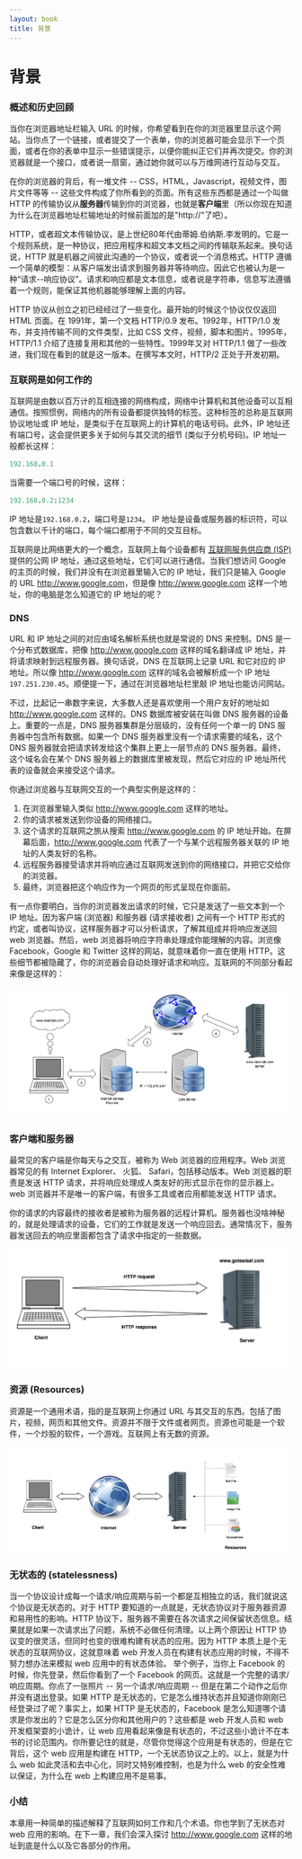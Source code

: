 ```yaml
---
layout: book
title: 背景
---
```


# 背景

### 概述和历史回顾
当你在浏览器地址栏输入 URL 的时候，你希望看到在你的浏览器里显示这个网站。当你点了一个链接，或者提交了一个表单，你的浏览器可能会显示下一个页面，或者在你的表单中显示一些错误提示，以便你能纠正它们并再次提交。你的浏览器就是一个接口，或者说一扇窗，通过她你就可以与万维网进行互动与交互。

在你的浏览器的背后，有一堆文件 -- CSS，HTML，Javascript，视频文件，图片文件等等 -- 这些文件构成了你所看到的页面。所有这些东西都是通过一个叫做 HTTP 的传输协议从**服务器**传输到你的浏览器，也就是**客户端**里（所以你现在知道为什么在浏览器地址栏输地址的时候前面加的是"http://"了吧）。

HTTP，或者超文本传输协议，是上世纪80年代由蒂姆.伯纳斯.李发明的。它是一个规则系统，是一种协议，把应用程序和超文本文档之间的传输联系起来。换句话说，HTTP 就是机器之间彼此沟通的一个协议，或者说一个消息格式。HTTP 遵循一个简单的模型：从客户端发出请求到服务器并等待响应。因此它也被认为是一种“请求--响应协议”。请求和响应都是文本信息，或者说是字符串，信息写法遵循着一个规则，能保证其他机器能够理解上面的内容。

HTTP 协议从创立之初已经经过了一些变化。最开始的时候这个协议仅仅返回 HTML 页面。在 1991年，第一个文档 HTTP/0.9 发布。1992年，HTTP/1.0 发布，并支持传输不同的文件类型，比如 CSS 文件，视频，脚本和图片。1995年，HTTP/1.1 介绍了连接复用和其他的一些特性。1999年又对 HTTP/1.1 做了一些改进，我们现在看到的就是这一版本。在撰写本文时，HTTP/2 正处于开发初期。

### 互联网是如何工作的
互联网是由数以百万计的互相连接的网络构成，网络中计算机和其他设备可以互相通信。按照惯例，网络内的所有设备都提供独特的标签。这种标签的总称是互联网协议地址或 IP 地址，是类似于在互联网上的计算机的电话号码。此外，IP 地址还有端口号，这会提供更多关于如何与其交流的细节 (类似于分机号码)。IP 地址一般都长这样：

```ruby
192.168.0.1
```

当需要一个端口号的时候，这样：

```ruby
192.168.0.2:1234
```

IP 地址是`192.168.0.2`，端口号是`1234`。
IP 地址是设备或服务器的标识符，可以包含数以千计的端口，每个端口都用于不同的交互目标。

互联网是比网络更大的一个概念，互联网上每个设备都有 [互联网服务供应商 (ISP)](http://en.wikipedia.org/wiki/Internet_service_provider) 提供的公网 IP 地址，通过这些地址，它们可以进行通信。当我们想访问 Google 的主页的时候，我们并没有在浏览器里输入它的 IP 地址，我们只是输入 Google 的 URL <http://www.google.com>，但是像 <http://www.google.com> 这样一个地址，你的电脑是怎么知道它的 IP 地址的呢？

### DNS

URL 和 IP 地址之间的对应由域名解析系统也就是常说的 DNS 来控制。DNS 是一个分布式数据库，把像 <http://www.google.com> 这样的域名翻译成 IP 地址，并将请求映射到远程服务器。换句话说，DNS 在互联网上记录 URL 和它对应的 IP 地址。所以像 <http://www.google.com> 这样的域名会被解析成一个 IP 地址 `197.251.230.45`。顺便提一下，通过在浏览器地址栏里敲 IP 地址也能访问网站。

不过，比起记一串数字来说，大多数人还是喜欢使用一个用户友好的地址如 <http://www.google.com> 这样的。DNS 数据库被安装在叫做 DNS 服务器的设备上。重要的一点是，DNS 服务器集群是分层级的，没有任何一个单一的 DNS 服务器中包含所有数据。如果一个 DNS 服务器里没有一个请求需要的域名，这个 DNS 服务器就会把请求转发给这个集群上更上一层节点的 DNS 服务器。最终，这个域名会在某个 DNS 服务器上的数据库里被发现，然后它对应的 IP 地址所代表的设备就会来接受这个请求。

你通过浏览器与互联网交互的一个典型实例是这样的：

1. 在浏览器里输入类似 <http://www.google.com> 这样的地址。
2. 你的请求被发送到你设备的网络接口。
3. 这个请求的互联网之旅从搜索 <http://www.google.com> 的 IP 地址开始。在屏幕后面，<http://www.google.com> 代表了一个与某个远程服务器关联的 IP 地址的人类友好的名称。
4. 远程服务器接受请求并将响应通过互联网发送到你的网络接口，并把它交给你的浏览器。
5. 最终，浏览器把这个响应作为一个网页的形式呈现在你面前。

有一点你要明白，当你的浏览器发出请求的时候，它只是发送了一些文本到一个 IP 地址。因为客户端 (浏览器) 和服务器 (请求接收者) 之间有一个 HTTP 形式的约定，或者叫协议，这样服务器才可以分析请求，了解其组成并将响应发送回 web 浏览器。然后，web 浏览器将响应字符串处理成你能理解的内容。浏览像 Facebook，Google 和 Twitter 这样的网站，就意味着你一直在使用 HTTP。这些细节都被隐藏了，你的浏览器会自动处理好请求和响应。互联网的不同部分看起来像是这样的：

![different_parts](../../images/internet.png)

### 客户端和服务器

最常见的客户端是你每天与之交互，被称为 Web 浏览器的应用程序。Web 浏览器常见的有 Internet Explorer、 火狐、 Safari，包括移动版本。Web 浏览器的职责是发送 HTTP 请求，并将响应处理成人类友好的形式显示在你的显示器上。web 浏览器并不是唯一的客户端，有很多工具或者应用都能发送 HTTP 请求。

你的请求的内容最终的接收者是被称为服务器的远程计算机。服务器也没啥神秘的，就是处理请求的设备，它们的工作就是发送一个响应回去。通常情况下，服务器发送回去的响应里面都包含了请求中指定的一些数据。

![client_and_server](../../images/http_client_server.png)

### 资源 (Resources)

资源是一个通用术语，指的是互联网上你通过 URL 与其交互的东西。包括了图片，视频，网页和其他文件。资源并不限于文件或者网页。资源也可能是一个软件，一个炒股的软件，一个游戏。互联网上有无数的资源。

![resources](../../images/resources.png)

### 无状态的 (statelessness)

当一个协议设计成每一个请求/响应周期与前一个都是互相独立的话，我们就说这个协议是无状态的。对于 HTTP 要知道的一点就是，无状态协议对于服务器资源和易用性的影响。HTTP 协议下，服务器不需要在各次请求之间保留状态信息。结果就是如果一次请求出了问题，系统不必做任何清理。以上两个原因让 HTTP 协议变的很灵活，但同时也变的很难构建有状态的应用。因为 HTTP 本质上是个无状态的互联网协议，这就意味着 web 开发人员在构建有状态应用的时候，不得不努力想办法来模拟 web 应用中的有状态体验。
举个例子，当你上 Facebook 的时候，你先登录，然后你看到了一个 Facebook 的网页。这就是一个完整的请求/响应周期。你点了一张照片 -- 另一个请求/响应周期 -- 但是在第二个动作之后你并没有退出登录。如果 HTTP 是无状态的，它是怎么维持状态并且知道你刚刚已经登录过了呢？事实上，如果 HTTP 是无状态的，Facebook 是怎么知道哪个请求是你发出的？它是怎么区分你和其他用户的？这些都是 web 开发人员和 web 开发框架耍的小诡计，让 web 应用看起来像是有状态的，不过这些小诡计不在本书的讨论范围内。你所要记住的就是，尽管你觉得这个应用是有状态的，但是在它背后，这个 web 应用是构建在 HTTP，一个无状态协议之上的。以上，就是为什么 web 如此灵活和去中心化，同时又特别难控制，也是为什么 web 的安全性难以保证，为什么在 web 上构建应用不是易事。

### 小结

本章用一种简单的描述解释了互联网如何工作和几个术语。你也学到了无状态对 web 应用的影响。在下一章，我们会深入探讨 <http://www.google.com> 这样的地址到底是什么以及它各部分的作用。
